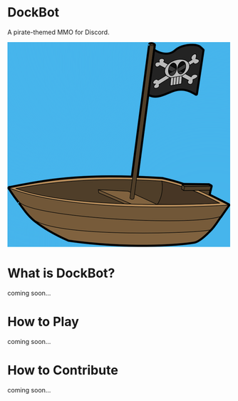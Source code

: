 DockBot
===

A pirate-themed MMO for Discord.

![DockBot Logo](./img/logo.png)

# What is DockBot?
coming soon...

# How to Play
coming soon...

# How to Contribute
coming soon...
